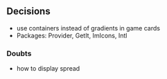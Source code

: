 ## Decisions
- use containers instead of gradients in game cards
- Packages: Provider, GetIt, ImIcons, Intl

### Doubts
- how to display spread
